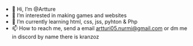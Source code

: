 - 👋 Hi, I’m @Artture
- 👀 I’m interested in making games and websites
- 🌱 I’m currently learning html, css, jss, pyhton & Php
- 📫 How to reach me, send a email artturi05.nurmi@gmail.com or dm me in discord by name there is kranzoz
  
<!---
Artture/Artture is a ✨ special ✨ repository because its `README.md` (this file) appears on your GitHub profile.
You can click the Preview link to take a look at your changes.
--->
